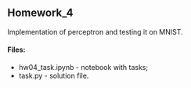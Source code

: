## Homework_4

Implementation of perceptron and testing it on MNIST.

#### Files:
+ hw04_task.ipynb - notebook with tasks;
+ task.py - solution file.